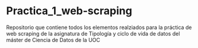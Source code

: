 # Practica_1_web-scraping
Repositorio que contiene todos los elementos realziados para la práctica de web scraping de la asignatura de Tipología y ciclo de vida de datos del máster de Ciencia de Datos de la UOC
